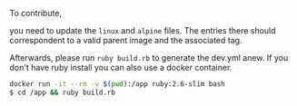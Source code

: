 To contribute, 

you need to update the `linux` and `alpine` files. The entries there should correspondent to a valid parent image and the 
associated tag.

Afterwards, please run `ruby build.rb` to generate the dev.yml anew. If you don't have ruby install you can also use a
docker container.
```bash
docker run -it --rm -v $(pwd):/app ruby:2.6-slim bash
$ cd /app && ruby build.rb
```

